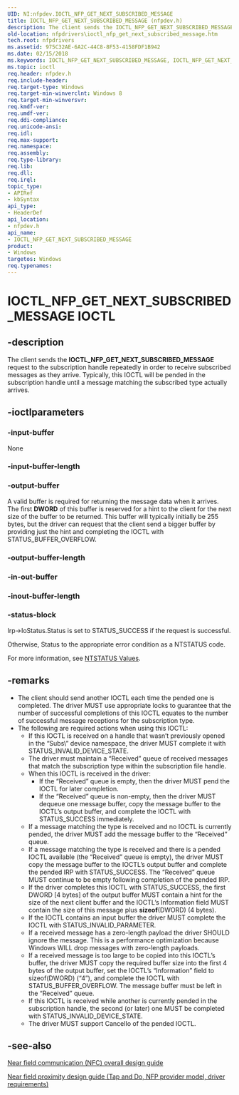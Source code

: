 ```yaml
---
UID: NI:nfpdev.IOCTL_NFP_GET_NEXT_SUBSCRIBED_MESSAGE
title: IOCTL_NFP_GET_NEXT_SUBSCRIBED_MESSAGE (nfpdev.h)
description: The client sends the IOCTL_NFP_GET_NEXT_SUBSCRIBED_MESSAGE request to the subscription handle repeatedly in order to receive subscribed messages as they arrive.
old-location: nfpdrivers\ioctl_nfp_get_next_subscribed_message.htm
tech.root: nfpdrivers
ms.assetid: 975C32AE-6A2C-44C8-8F53-4158FDF1B942
ms.date: 02/15/2018
ms.keywords: IOCTL_NFP_GET_NEXT_SUBSCRIBED_MESSAGE, IOCTL_NFP_GET_NEXT_SUBSCRIBED_MESSAGE control, IOCTL_NFP_GET_NEXT_SUBSCRIBED_MESSAGE control code [Near-Field Proximity Drivers], nfpdev/IOCTL_NFP_GET_NEXT_SUBSCRIBED_MESSAGE, nfpdrivers.ioctl_nfp_get_next_subscribed_message
ms.topic: ioctl
req.header: nfpdev.h
req.include-header: 
req.target-type: Windows
req.target-min-winverclnt: Windows 8
req.target-min-winversvr: 
req.kmdf-ver: 
req.umdf-ver: 
req.ddi-compliance: 
req.unicode-ansi: 
req.idl: 
req.max-support: 
req.namespace: 
req.assembly: 
req.type-library: 
req.lib: 
req.dll: 
req.irql: 
topic_type:
- APIRef
- kbSyntax
api_type:
- HeaderDef
api_location:
- nfpdev.h
api_name:
- IOCTL_NFP_GET_NEXT_SUBSCRIBED_MESSAGE
product:
- Windows
targetos: Windows
req.typenames: 
---
```


# IOCTL_NFP_GET_NEXT_SUBSCRIBED_MESSAGE IOCTL


## -description


The client sends the <b>IOCTL_NFP_GET_NEXT_SUBSCRIBED_MESSAGE</b> request to the subscription handle repeatedly in order to receive subscribed messages as they arrive.  Typically, this IOCTL will be pended in the subscription handle until a message matching the subscribed type actually arrives.


## -ioctlparameters




### -input-buffer

None


### -input-buffer-length








### -output-buffer

A valid buffer is required for returning the message data when it arrives.  The first <b>DWORD</b> of this buffer is reserved for a hint to the client for the next size of the buffer to be returned.  This buffer will typically initially be 255 bytes, but the driver can request that the client send a bigger buffer by providing just the hint and completing the IOCTL with STATUS_BUFFER_OVERFLOW.


### -output-buffer-length








### -in-out-buffer








### -inout-buffer-length








### -status-block



Irp->IoStatus.Status is set to STATUS_SUCCESS if the request is successful.

Otherwise, Status to the appropriate error condition as a NTSTATUS code. 

For more information, see [NTSTATUS Values](https://docs.microsoft.com/windows-hardware/drivers/kernel/ntstatus-values).




## -remarks



<ul>
<li>
The client should send another IOCTL each time the pended one is completed. The driver MUST use appropriate locks to guarantee that the number of successful completions of this IOCTL equates to the number of successful message receptions for the subscription type.

</li>
<li>
The following are required actions when using this IOCTL:<ul>
<li>
If this IOCTL is received on a handle that wasn’t previously opened in the “Subs\” device namespace, the driver MUST complete it with STATUS_INVALID_DEVICE_STATE.

</li>
<li>
The driver must maintain a “Received” queue of received messages that match the subscription type within the subscription file handle.

</li>
<li>
	When this IOCTL is received in the driver:

<ul>
<li>
If the “Received” queue is empty, then the driver MUST pend the IOCTL for later completion.

</li>
<li>
	If the “Received” queue is non-empty, then the driver MUST dequeue one message buffer, copy the message buffer to the IOCTL’s output buffer, and complete the IOCTL with STATUS_SUCCESS immediately.

</li>
</ul>
</li>
<li>
If a message matching the type is received and no IOCTL is currently pended, the driver MUST add the message buffer to the “Received” queue.

</li>
<li>
	If a message matching the type is received and there is a pended IOCTL available (the “Received” queue is empty), the driver MUST copy the message buffer to the IOCTL’s output buffer and complete the pended IRP with STATUS_SUCCESS. The “Received” queue MUST continue to be empty following completion of the pended IRP.

</li>
<li>
	If the driver completes this IOCTL with STATUS_SUCCESS, the first DWORD [4 bytes] of the output buffer MUST contain a hint for the size of the next client buffer and the IOCTL’s Information field MUST contain the size of this message plus <b>sizeof</b>(DWORD) (4 bytes).

</li>
<li>
	If the IOCTL contains an input buffer the driver MUST complete the IOCTL with STATUS_INVALID_PARAMETER.

</li>
<li>
	If a received message has a zero-length payload the driver SHOULD ignore the message.  This is a performance optimization because Windows WILL drop messages with zero-length payloads.

</li>
<li>
If a received message is too large to be copied into this IOCTL’s buffer, the driver MUST copy the required buffer size into the first 4 bytes of the output buffer, set the IOCTL’s “Information” field to sizeof(DWORD) (“4”), and complete the IOCTL with STATUS_BUFFER_OVERFLOW. The message buffer must be left in the “Received” queue.

</li>
<li>
If this IOCTL is received while another is currently pended in the subscription handle, the second (or later) one MUST be completed with STATUS_INVALID_DEVICE_STATE.

</li>
<li>
The driver MUST support CancelIo of the pended IOCTL.

</li>
</ul>


</li>
</ul>



## -see-also




<a href="https://go.microsoft.com/fwlink/p/?LinkID=785320">Near field communication (NFC) overall design guide</a>



<a href="https://docs.microsoft.com/windows-hardware/drivers/nfc/nfp-design-guide">Near field proximity design guide (Tap and Do, NFP provider model, driver requirements)</a>
 

 


